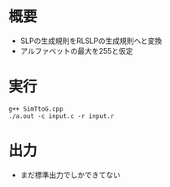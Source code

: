 # 概要
  * SLPの生成規則をRLSLPの生成規則へと変換
  * アルファベットの最大を255と仮定

# 実行

    g++ SimTtoG.cpp 
    ./a.out -c input.c -r input.r
    
# 出力
  * まだ標準出力でしかできてない

